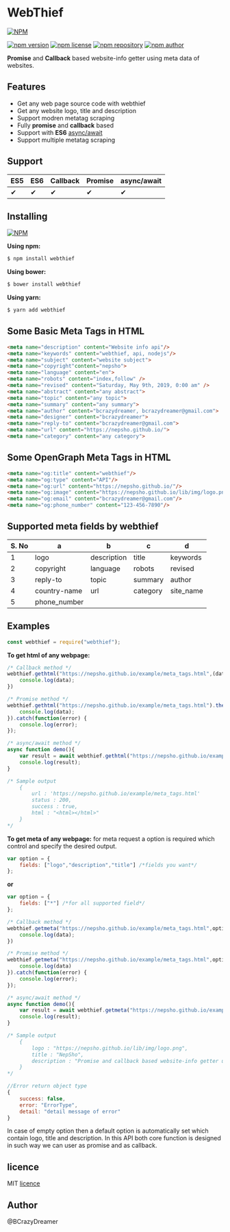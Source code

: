 # WebThief
[![NPM](https://nodei.co/npm/webthief.png)](https://nodei.co/npm/webthief/)

[![npm version](https://img.shields.io/npm/v/webthief.svg?style=flat-square)](https://www.npmjs.org/package/webthief)
[![npm license](https://img.shields.io/static/v1.svg?label=License&message=MIT&color=informational)](https://github.com/nepsho/webthief/blob/master/LICENSE)
[![npm repository](https://img.shields.io/static/v1.svg?label=Repository&message=GitHub&color=yellow)](https://github.com/nepsho/webthief)
[![npm author](https://img.shields.io/static/v1.svg?label=Author&message=bcrazydreamer&color=success)](https://www.npmjs.com/~bcrazydreamer)

**Promise** and **Callback** based website-info getter using meta data of websites.
## Features
- Get any web page source code with webthief
- Get any website logo, title and description
- Support modren metatag scraping
- Fully **promise** and **callback** based
- Support with **ES6** [async/await](https://en.wikipedia.org/wiki/Async/await)
- Support multiple metatag scraping

## Support
ES5 | ES6 | Callback | Promise |async/await|
--- | --- | --- | --- | --- |
✔|✔|✔|✔|✔|✔

## Installing 
[![NPM](https://nodei.co/npm/webthief.png?mini=true)](https://nodei.co/npm/webthief/)

**Using npm:**
```bash
$ npm install webthief
```

**Using bower:**

```bash
$ bower install webthief
```

**Using yarn:**

```bash
$ yarn add webthief
```
## Some Basic Meta Tags in HTML
```html
<meta name="description" content="Website info api"/>
<meta name="keywords" content="webthief, api, nodejs"/>
<meta name="subject" content="website subject">
<meta name="copyright"content="nepsho">
<meta name="language" content="en">
<meta name="robots" content="index,follow" />
<meta name="revised" content="Saturday, May 9th, 2019, 0:00 am" />
<meta name="abstract" content="any abstract">
<meta name="topic" content="any topic">
<meta name="summary" content="any summary">
<meta name="author" content="bcrazydreamer, bcrazydreamer@gmail.com">
<meta name="designer" content="bcrazydreamer">
<meta name="reply-to" content="bcrazydreamer@gmail.com">
<meta name="url" content="https://nepsho.github.io/">
<meta name="category" content="any category">
```
## Some OpenGraph Meta Tags in HTML
```html
<meta name="og:title" content="webthief"/>
<meta name="og:type" content="API"/>
<meta name="og:url" content="https://nepsho.github.io/"/>
<meta name="og:image" content="https://nepsho.github.io/lib/img/logo.png"/>
<meta name="og:email" content="bcrazydreamer@gmail.com"/>
<meta name="og:phone_number" content="123-456-7890"/>
```

## Supported meta fields by webthief
|S. No|a|b|c|d|
| --- | --- | --- | --- | --- |
|1|logo|description|title|keywords|subject|
|2|copyright|language|robots|revised|abstract|
|3|reply-to|topic|summary|author|designer|
|4|country-name|url|category|site_name|email|
|5|phone_number|

## Examples

```js
const webthief = require("webthief");
```
**To get html of any webpage:**
```js
/* Callback method */
webthief.gethtml("https://nepsho.github.io/example/meta_tags.html",(data)=>{
    console.log(data);
})

/* Promise method */
webthief.gethtml("https://nepsho.github.io/example/meta_tags.html").then(function(data) {
	console.log(data);
}).catch(function(error) {
	console.log(error);
});

/* async/await method */
async function demo(){
    var result = await webthief.gethtml("https://nepsho.github.io/example/meta_tags.html");
    console.log(result);
} 

/* Sample output 
    { 
        url : 'https://nepsho.github.io/example/meta_tags.html'
        status : 200,
        success : true,
        html : "<html></html>"
    }
*/
```

**To get meta of any webpage:**
for meta request a option is required which control and specify the desired output. 
```js
var option = {
    fields: ["logo","description","title"] /*fields you want*/
};
```
**or**
```js
var option = {
    fields: ["*"] /*for all supported field*/
};
```
```js
/* Callback method */
webthief.getmeta("https://nepsho.github.io/example/meta_tags.html",option,(data)=>{
    console.log(data);
})

/* Promise method */
webthief.getmeta("https://nepsho.github.io/example/meta_tags.html",option).then(function(data){
    console.log(data)
}).catch(function(error) {
	console.log(error);
});

/* async/await method */
async function demo(){
    var result = await webthief.getmeta("https://nepsho.github.io/example/meta_tags.html",option);
    console.log(result);
} 

/* Sample output 
    { 
        logo : "https://nepsho.github.io/lib/img/logo.png",
        title : "NepSho",
        description : "Promise and callback based website-info getter using metadata of websites..."
    }
*/
```
```js
//Error return object type
{
    success: false,
    error: "ErrorType",
    detail: "detail message of error"
}

```
In case of empty option then a default option is automatically set which contain logo, title and description.
In this API both core function is designed in such way we can user as promise and as callback.

## licence
MIT [licence](https://opensource.org/licenses/MIT)

## Author
@BCrazyDreamer